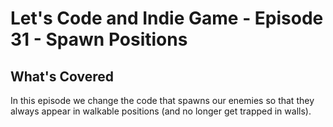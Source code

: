 # Let's Code and Indie Game - Episode 31 - Spawn Positions

##  What's Covered

In this episode we change the code that spawns our enemies so that they always appear in walkable positions (and no longer get trapped in walls).
